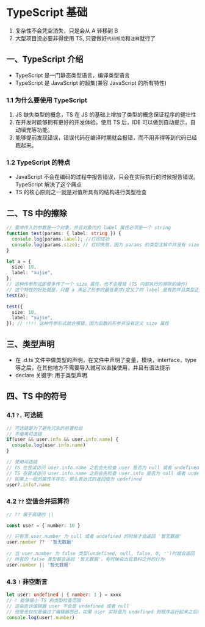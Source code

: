 # TypeScript 基础

1. 复杂性不会凭空消失，只是会从 A 转移到 B
2. 大型项目没必要非得使用 TS, 只要做好`代码规范`和`注释`就行了

## 一、TypeScript 介绍

- TypeScript 是一门静态类型语言，编译类型语言
- TypeScript 是 JavaScript 的超集(兼容 JavaScript 的所有特性)

### 1.1 为什么要使用 TypeScript

1. JS 缺失类型的概念，TS 在 JS 的基础上增加了类型的概念保证程序的健壮性
2. 在开发时能够拥有更好的开发体验。使用 TS 后，IDE 可以做到自动提示，自动填充等功能。
3. 能够提前发现错误，错误代码在编译时期就会报错，而不用非得等到代码已经跑起来。

### 1.2 TypeScript 的特点

- JavaScript 不会在编码的过程中报告错误，只会在实际执行的时候报告错误。TypeScript 解决了这个痛点
- TS 的核心原则之一就是对值所具有的结构进行类型检查

## 二、TS 中的擦除

```ts
// 要求传入的参数是一个对象，并且对象内的 label 属性必须是一个 string
function test(params: { label: string }) {
  console.log(params.label); //打印成功
  console.log(params.size); // 打印失败，因为 params 的类型注解中并没有 size 属性
}

let a = {
  size: 10,
  label: "xujie",
};
// 这种传参形式即使多传了一个 size 属性，也不会报错 (TS 内部执行的擦除的操作)
// 这个特性的好处就是，只要 a 满足了形参的最低要求(定义了的 label 是有的并且类型正确)就可以当做实参传进去，否则的话还得再处理一遍将多余的 size 手动去掉
test(a);

test({
  size: 10,
  label: "xujie",
}); // !!!! 这种传参形式就会报错，因为函数的形参并没有定义 size 属性
```

## 三、类型声明

- 在 .d.ts 文件中做类型的声明，在文件中声明了变量，模块，interface，type 等之后，在其他地方不需要导入就可以直接使用，并且有语法提示
- declare 关键字: 用于类型声明
  
## 四、TS 中的符号

### 4.1 `?.` 可选链

```ts
// 可选链是为了避免冗余的前置检验
// 不使用可选链
if(user && user.info && user.info.name) {
  console.log(user.info.name)
}
```

```ts
// 使用可选链
// TS 在尝试访问 user.info.name 之前会先检查 user 是否为 null 或者 undefined
// TS 在尝试访问 user.info.name 之前会先检查 user.info 是否为 null 或者 undefined
// 如果上一级的属性不存在，那么表达式的返回值为 undefined
user?.info?.name
```

### 4.2 `??` 空值合并运算符

```ts
// ?? 属于高级的 ||

const user = { number: 10 }

// 只有当 user.number 为 null 或者 undefined 的时候才会返回 '暂无数据'
user.number ??  '暂无数据' 
   
// 当 user.number 为 false 类型(undefined, null, false, 0, '')时就会返回 '暂无数据'
// 所有的 false 类型都会返回 '暂无数据'，有时候会出现意料之外的行为
user.number || '暂无数据'
```

### 4.3 `!` 非空断言

```ts
let user: undefined | { number: 1 } = xxxx
// ! 能够缩小 TS 的类型检查范围
// 这会告诉编辑器 user 不会是 undefined 或者 null
// 但是也仅仅是骗过了编辑器而已，如果 user 实际值为 undefined 则程序运行起来之后照样会报错
console.log(user!.number)
```
